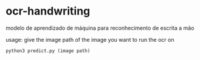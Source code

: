 # ocr-handwriting
modelo de aprendizado de máquina para reconhecimento de escrita a mão


usage:
give the image path of the image you want to run the ocr on

```python
python3 predict.py (image path)
```

